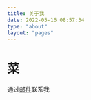 ```yaml
---
title: 关于我
date: 2022-05-16 08:57:34
type: "about"
layout: "pages"
---
```


# 菜

通过[邮件](mailto:i@krishu.moe)联系我
